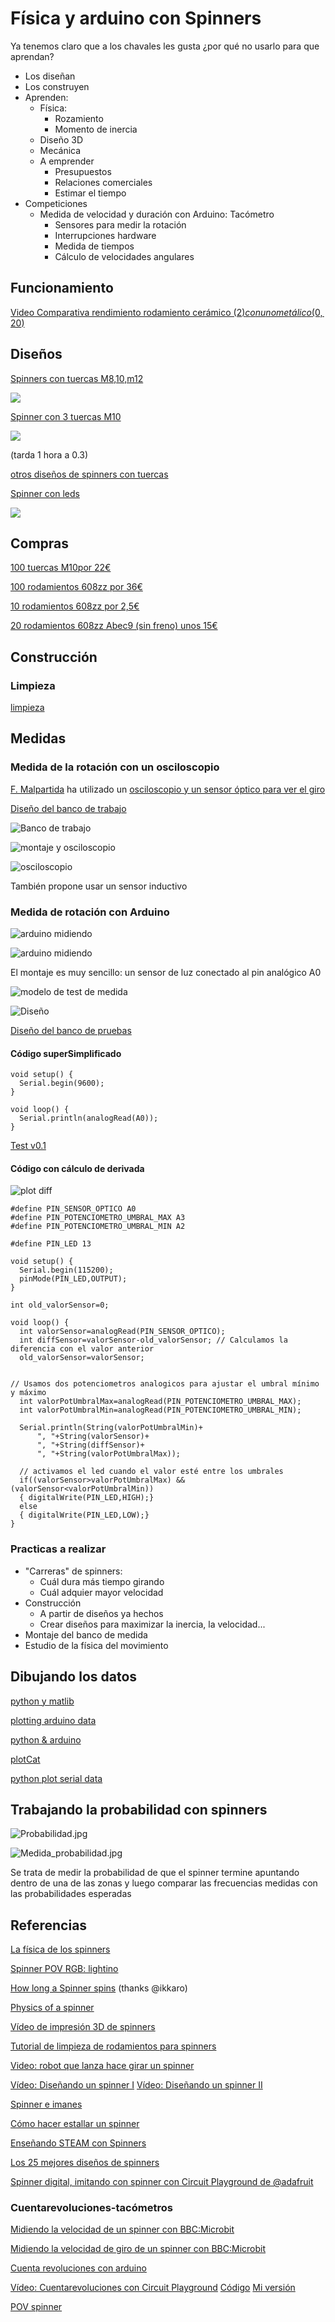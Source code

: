 # Física y arduino con Spinners


Ya tenemos claro que a los chavales les gusta ¿por qué no usarlo para que aprendan?

* Los diseñan
* Los construyen
* Aprenden:
  * Física:
    * Rozamiento
    * Momento de inercia
  * Diseño 3D
  * Mecánica
  * A emprender
    * Presupuestos
    * Relaciones comerciales
    * Estimar el tiempo
* Competiciones
  * Medida de velocidad y duración con Arduino: Tacómetro
    * Sensores para medir la rotación
    * Interrupciones hardware
    * Medida de tiempos
    * Cálculo de velocidades angulares

## Funcionamiento

[Video Comparativa rendimiento rodamiento cerámico (2$) con uno metálico (0,20$)](https://www.youtube.com/watch?v=vLL-T4Z_TNo)


## Diseños

[Spinners con tuercas M8,10,m12](http://www.thingiverse.com/thing:2078940)

![](http://thingiverse-production-new.s3.amazonaws.com/renders/8a/97/bd/ff/4c/39855bbeb329a9963de13dc7203e3b9d_preview_featured.jpg)


[Spinner con 3 tuercas M10](http://www.thingiverse.com/thing:2032459)

![](http://thingiverse-production-new.s3.amazonaws.com/renders/ec/8e/f2/48/3b/021e25b4d2d36b8bf10a288f674b30c8_preview_featured.JPG)

(tarda 1 hora a 0.3)

[otros diseños de spinners con tuercas](http://www.thingiverse.com/search?q=spinner+nuts&sa=)

[Spinner con leds](http://www.thingiverse.com/thing:2245883)

![](http://thingiverse-production-new.s3.amazonaws.com/renders/d8/c4/f6/a1/bf/dc5b2987301b8d285f38f64fef64d8d1_preview_featured.jpg)

## Compras

[100 tuercas M10por 22€](https://www.youtube.com/watch?v=vLL-T4Z_TNo)

[100 rodamientos 608zz por 36€](https://es.aliexpress.com/store/product/608zz-Axial-Ball-Bearing-8mm-skate-bearings-8x22x7-Double-Shielded-100-pieces/722545_32588807551.html)

[10 rodamientos 608zz por 2,5€](https://es.aliexpress.com/item/10pcs-608ZZ-8x22x7-3D-printer-Miniature-Radial-Bearings-Deep-Groove-Ball-Bearings-Skateboard-Scooter-Roller-Wheels/32768021718.html)

[20 rodamientos 608zz Abec9 (sin freno) unos 15€](https://es.aliexpress.com/wholesale?ltype=wholesale&d=y&origin=y&isViewCP=y&catId=0&initiative_id=SB_20170514112051&SearchText=abec9+20pcs&blanktest=0&tc=af)

## Construcción

### Limpieza

[limpieza](https://www.youtube.com/watch?v=mpz3_pZ9Ay0)

## Medidas

### Medida de la rotación con un osciloscopio

[F. Malpartida](https://plus.google.com/u/0/115838143115912805344) ha utilizado un [osciloscopio y  un sensor óptico para ver el giro](https://plus.google.com/u/0/115838143115912805344/posts/DAK4Hzwv4wq)


[Diseño del banco de trabajo](http://www.thingiverse.com/thing:2319223)

![Banco de trabajo  ](https://lh3.googleusercontent.com/yYX_qNNhBxh9jv_kDf6OuWuEjR1RT39J4uf0Z9Nek-gftCXrIdSBEr-lXfouq_7ePGgTZ4KiJIedSw=w1920-h1080-rw-no)

![montaje y osciloscopio](https://lh3.googleusercontent.com/64UsKEqB_Y4bDHtYiWp3PBcoQa2TVebde7kwX1IK3oZbnxkK4Xy6tYsodbi11kou8YQWyObbgMXqrVzbtlqpdjNf7RP8R8ab4Q=w1920-h1080-rw-no)

![osciloscopio](https://lh3.googleusercontent.com/3ejOSjPSpqTRKIvRJfCd2q5CE-CJeAb9N9AMUNG0dyKKppuzllZlEC1yxJbImDtilxzvQQPK0cLxtOmvUCEfpJAoJCmEGqAv9A=w1920-h1080-rw-no)

También propone usar un sensor inductivo


### Medida de rotación con Arduino

![arduino midiendo](./images/1er_test.jpg)

![arduino midiendo](./images/1erTest.png)

El montaje es muy sencillo: un sensor de luz conectado al pin analógico A0

![modelo de test de medida](./images/Montaje_testBench.jpg)

![Diseño](images/Test_Bench_1.03.png)

[Diseño del banco de pruebas](./modelos/Test_bench_v1.03.stl)


#### Código superSimplificado

    void setup() {
      Serial.begin(9600);
    }

    void loop() {
      Serial.println(analogRead(A0));
    }

[Test v0.1](./codigo/TestSpinner_v0.1.ino)

#### Código con cálculo de derivada

![plot diff](./images/spinnerDiffTest.png)

    #define PIN_SENSOR_OPTICO A0
    #define PIN_POTENCIOMETRO_UMBRAL_MAX A3
    #define PIN_POTENCIOMETRO_UMBRAL_MIN A2

    #define PIN_LED 13

    void setup() {
      Serial.begin(115200);
      pinMode(PIN_LED,OUTPUT);
    }

    int old_valorSensor=0;

    void loop() {
      int valorSensor=analogRead(PIN_SENSOR_OPTICO);
      int diffSensor=valorSensor-old_valorSensor; // Calculamos la diferencia con el valor anterior
      old_valorSensor=valorSensor;


    // Usamos dos potenciometros analogicos para ajustar el umbral mínimo y máximo
      int valorPotUmbralMax=analogRead(PIN_POTENCIOMETRO_UMBRAL_MAX);
      int valorPotUmbralMin=analogRead(PIN_POTENCIOMETRO_UMBRAL_MIN);

      Serial.println(String(valorPotUmbralMin)+
          ", "+String(valorSensor)+
          ", "+String(diffSensor)+
          ", "+String(valorPotUmbralMax));

      // activamos el led cuando el valor esté entre los umbrales
      if((valorSensor>valorPotUmbralMax) && (valorSensor<valorPotUmbralMin))
      { digitalWrite(PIN_LED,HIGH);}
      else
      { digitalWrite(PIN_LED,LOW);}
    }

### Practicas a realizar

* "Carreras" de spinners:
  * Cuál dura más tiempo girando
  * Cuál adquier mayor velocidad
* Construcción
  * A partir de diseños ya hechos
  * Crear diseños para maximizar la inercia, la velocidad...
* Montaje del banco de medida
* Estudio de la física del movimiento

## Dibujando los datos

[python y matlib](http://www.toptechboy.com/tutorial/python-with-arduino-lesson-11-plotting-and-graphing-live-data-from-arduino-with-matplotlib/)


[plotting arduino data](http://www.chemie.unibas.ch/~hauser/open-source-lab/instrumentino/index.html)


[python & arduino](https://playground.arduino.cc/Interfacing/Python)


[plotCat](https://pypi.python.org/pypi/plotcat/1.0.0)

[python plot serial data](http://rwsarduino.blogspot.com.es/2014/12/python-plots-from-serial-input.html)

## Trabajando la probabilidad con spinners

![Probabilidad.jpg](./images/Probabilidad.jpg)

![Medida_probabilidad.jpg](./images/Medida_probabilidad.jpg)

Se trata de medir la probabilidad de que el spinner termine apuntando dentro de una de las zonas y luego comparar las frecuencias medidas con las probabilidades esperadas

## Referencias

[La física de los spinners](http://interestingengineering.com/the-physics-of-fidget-spinners)

[Spinner POV RGB: lightino ](http://www.microsiervos.com/archivo/hackers/lightino-fidget-spinner-programable.html)

[How long a Spinner spins](https://www.wired.com/2017/05/the-phyiscs-of-fidget-spinners/) (thanks @ikkaro)

[Physics of a spinner](https://www.wired.com/2017/05/physics-of-a-fidget-spinner)

[Vídeo de impresión 3D de spinners](https://www.youtube.com/watch?v=huC4JagKYh8)

[Tutorial de limpieza de rodamientos para spinners](http://www.instructables.com/id/Speed-Tuning-Spinner-Bearings)

[Video: robot que lanza hace girar un spinner](https://www.youtube.com/watch?v=F-r3e8R0_eA)

[Vídeo: Diseñando un spinner I](https://www.youtube.com/watch?v=NX9t-JnkXU8)
[Vídeo: Diseñando un spinner II](https://www.youtube.com/watch?v=DdUQ85Srtdk&spfreload=5#t=5.727062)

[Spinner e imanes](https://www.youtube.com/watch?v=rNQCFBEHxms﻿)


[Cómo hacer estallar un spinner](https://mientrasenfisicas.wordpress.com/2017/06/14/como-volar-en-pedazos-cualquier-spinner/)

[Enseñando STEAM con Spinners](http://hackaday.com/2017/06/23/teaching-steam-with-fidget-spinners/)

[Los 25 mejores diseños de spinners ](http://www.3ders.org/articles/20170622-25-best-and-free-fidget-spinner-toys-to-3d-print.html)

[Spinner digital, imitando con spinner con Circuit Playground de @adafruit](https://learn.adafruit.com/digital-fidget-spinner?view=all)

### Cuentarevoluciones-tacómetros

[Midiendo la velocidad de un spinner con BBC:Microbit](https://blog.adafruit.com/2017/05/31/detecting-fidget-spinner-speeds-with-a-ldr-and-the-microbit/)

[Midiendo la velocidad de giro de un spinner con BBC:Microbit ](https://blog.adafruit.com/2017/05/31/detecting-fidget-spinner-speeds-with-a-ldr-and-the-microbit/)

[Cuenta revoluciones con arduino](http://www.taringa.net/posts/hazlo-tu-mismo/19509322/Arduino---Construye-un-contador-de-revoluciones.html)

[Vídeo: Cuentarevoluciones con Circuit Playground](https://www.youtube.com/watch?v=v-PVGTwXKFU) [Código](https://github.com/adafruit/Adafruit_CircuitPlayground/blob/master/examples/tachometer_led_display/tachometer_led_display.ino) [Mi versión](https://github.com/javacasm/Spinners/blob/master/codigo/tacometro_playground/tacometro_playground.ino)

[POV spinner](http://www.instructables.com/id/POV-Arduino-Fidget-Spinner)
